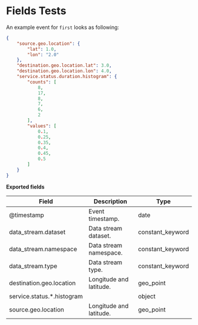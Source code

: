 <!-- NOTICE: Do not edit this file manually.-->
<!-- This file is automatically generated by Elastic Package -->
# Fields Tests

An example event for `first` looks as following:

```json
{
    "source.geo.location": {
        "lat": 1.0,
        "lon": "2.0"
    },
    "destination.geo.location.lat": 3.0,
    "destination.geo.location.lon": 4.0,
    "service.status.duration.histogram": {
        "counts": [
            8,
            17,
            8,
            7,
            6,
            2
        ],
        "values": [
            0.1,
            0.25,
            0.35,
            0.4,
            0.45,
            0.5
        ]
    }
}
```

**Exported fields**

| Field | Description | Type |
|---|---|---|
| @timestamp | Event timestamp. | date |
| data_stream.dataset | Data stream dataset. | constant_keyword |
| data_stream.namespace | Data stream namespace. | constant_keyword |
| data_stream.type | Data stream type. | constant_keyword |
| destination.geo.location | Longitude and latitude. | geo_point |
| service.status.\*.histogram |  | object |
| source.geo.location | Longitude and latitude. | geo_point |
